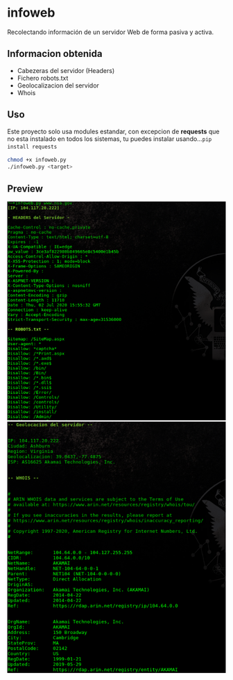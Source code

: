 # infoweb
Recolectando información de un servidor Web de forma pasiva y activa.

## Informacion obtenida
- Cabezeras del servidor (Headers)
- Fichero robots.txt
- Geolocalizacion del servidor
- Whois

## Uso
Este proyecto solo usa modules estandar, con excepcion de **requests**
que no esta instalado en todos los sistemas, tu puedes instalar usando...``pip install requests``

```bash
chmod +x infoweb.py
./infoweb.py <target>
```
## Preview
<img src="infoweb_preview.png" width=650>
<img src="infoweb_preview_2.png" width=650>
